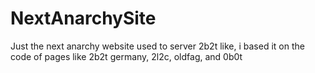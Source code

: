 # NextAnarchySite
Just the next anarchy website used to server 2b2t like, i based it on the code of pages like 2b2t germany, 2l2c, oldfag, and 0b0t
